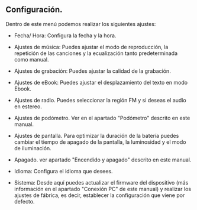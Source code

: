 ## Configuración.

Dentro de este menú podemos realizar los siguientes ajustes:

* Fecha/ Hora: Configura la fecha y la hora.

* Ajustes de música: Puedes ajustar el modo de reproducción, la repetición de las canciones y la ecualización tanto predeterminada como manual.

* Ajustes de grabación: Puedes ajustar la calidad de la grabación.
* Ajustes de eBook: Puedes ajustar el desplazamiento del texto en modo Ebook.

* Ajustes de radio. Puedes seleccionar la región FM y si deseas el audio en estereo.

* Ajustes de podómetro. Ver en el apartado "Podómetro" descrito en este manual.

* Ajustes de pantalla. Para optimizar la duración de la batería puedes cambiar el tiempo de apagado de la pantalla, la luminosidad y  el modo de iluminación.

* Apagado. ver apartado "Encendido y apagado" descrito en este manual.

* Idioma: Configura el idioma que desees.

* Sistema: Desde aquí puedes actualizar el firmware del dispositivo (más información en el apartado "Conexión PC" de este manual) y realizar los ajustes de fábrica, es decir, establecer la configuración que viene por defecto.

